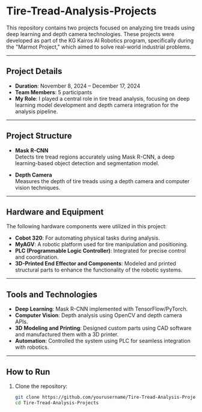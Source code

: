 # Tire-Tread-Analysis-Projects

This repository contains two projects focused on analyzing tire treads using deep learning and depth camera technologies. These projects were developed as part of the KG Kairos AI Robotics program, specifically during the "Marmot Project," which aimed to solve real-world industrial problems.

---

## Project Details

- **Duration**: November 8, 2024 – December 17, 2024  
- **Team Members**: 5 participants  
- **My Role**: I played a central role in tire tread analysis, focusing on deep learning model development and depth camera integration for the analysis pipeline.

---

## Project Structure

- **Mask R-CNN**  
  Detects tire tread regions accurately using Mask R-CNN, a deep learning-based object detection and segmentation model.

- **Depth Camera**  
  Measures the depth of tire treads using a depth camera and computer vision techniques.

---

## Hardware and Equipment

The following hardware components were utilized in this project:  
- **Cobot 320**: For automating physical tasks during analysis.  
- **MyAGV**: A robotic platform used for tire manipulation and positioning.  
- **PLC (Programmable Logic Controller)**: Integrated for precise control and coordination.  
- **3D-Printed End Effector and Components**: Modeled and printed structural parts to enhance the functionality of the robotic systems.

---

## Tools and Technologies

- **Deep Learning**: Mask R-CNN implemented with TensorFlow/PyTorch.  
- **Computer Vision**: Depth analysis using OpenCV and depth camera APIs.  
- **3D Modeling and Printing**: Designed custom parts using CAD software and manufactured them with a 3D printer.  
- **Automation**: Controlled the system using PLC for seamless integration with robotics.

---

## How to Run

1. Clone the repository:  
   ```bash
   git clone https://github.com/yourusername/Tire-Tread-Analysis-Projects.git
   cd Tire-Tread-Analysis-Projects
